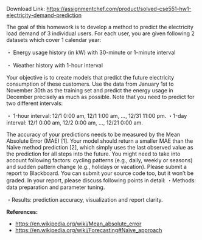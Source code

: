 Download Link: https://assignmentchef.com/product/solved-cse551-hw1-electricity-demand-prediction
<br>



The goal of this homework is to develop a method to predict the electricity load demand of 3 individual users. For each user, you are given following 2 datasets which cover 1 calendar year:

・ Energy usage history (in kW) with 30-minute or 1-minute interval

・ Weather history with 1-hour interval




Your objective is to create models that predict the future electricity consumption of these customers. Use the data from January 1st to November 30th as the training set and predict the energy usage in December precisely as much as possible. Note that you need to predict for two different intervals:

・ 1-hour interval: 12/1 0:00 am, 12/1 1:00 am, …, 12/31 11:00 pm.  ・1-day interval:   12/1 0:00 am, 12/2 0:00 am, …, 12/21 0:00 am.




The accuracy of your predictions needs to be measured by the Mean Absolute Error (MAE) [1]. Your model should return a smaller MAE than the Naïve method prediction [2], which simply uses the last observed value as the prediction for all steps into the future. You might need to take into account following factors: cycling patterns (e.g., daily, weekly or seasons) and sudden pattern change (e.g., holidays or vacation). Please submit a report to Blackboard. You can submit your source code too, but it won’t be graded. In your report, please discuss following points in detail: ・Methods: data preparation and parameter tuning.

・Results: prediction accuracy, visualization and report clarity.







<strong>References: </strong>

<ul>

 <li><u>https://en.wikipedia.org/wiki/Mean_absolute_error</u></li>

 <li><u>https://en.wikipedia.org/wiki/Forecasting#Naïve_approach</u></li>

</ul>